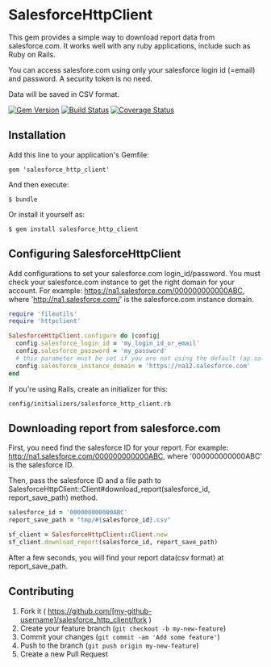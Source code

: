 # SalesforceHttpClient

This gem provides a simple way to download report data from salesforce.com.
It works well with any ruby applications, include such as Ruby on Rails.

You can access salesfore.com using only your salesforce login id (=email) and password. 
A security token is no need.

Data will be saved in CSV format.

[![Gem Version](https://badge.fury.io/rb/salesforce_http_client.svg)](http://badge.fury.io/rb/salesforce_http_client)
[![Build Status](https://travis-ci.org/apuruni/salesforce_http_client.svg?branch=master)](https://travis-ci.org/apuruni/salesforce_http_client)
[![Coverage Status](https://coveralls.io/repos/apuruni/salesforce_http_client/badge.svg?branch=master)](https://coveralls.io/r/apuruni/salesforce_http_client?branch=master)

## Installation

Add this line to your application's Gemfile:

    gem 'salesforce_http_client'

And then execute:

    $ bundle

Or install it yourself as:

    $ gem install salesforce_http_client

## Configuring SalesforceHttpClient

Add configurations to set your salesforce.com login_id/password.
You must check your salesforce.com instance to get the right domain for your account.
For example:  https://na1.salesforce.com/000000000000ABC, where 'http://na1.salesforce.com/' is the salesforce.com instance domain.

```ruby
require 'fileutils'
require 'httpclient'

SalesforceHttpClient.configure do |config|
  config.salesforce_login_id = 'my_login_id_or_email'
  config.salesforce_password = 'my_password'
  # this parameter must be set if you are not using the default (ap.salesforce.com) instance domain of this gem.
  config.salesforce_instance_domain = 'https://na12.salesforce.com'
end
```

If you're using Rails, create an initializer for this:

    config/initializers/salesforce_http_client.rb

## Downloading report from salesforce.com

First, you need find the salesforce ID for your report.
For example:  http://na1.salesforce.com/000000000000ABC, where '000000000000ABC' is the salesforce ID.

Then, pass the salesforce ID and a file path to  SalesforceHttpClient::Client#download_report(salesforce_id, report_save_path) method.

```ruby
salesforce_id = '000000000000ABC'
report_save_path = "tmp/#{salesforce_id}.csv"

sf_client = SalesforceHttpClient::Client.new
sf_client.download_report(salesforce_id, report_save_path)
```

After a few seconds, you will find your report data(csv format) at report_save_path.

## Contributing

1. Fork it ( https://github.com/[my-github-username]/salesforce_http_client/fork )
2. Create your feature branch (`git checkout -b my-new-feature`)
3. Commit your changes (`git commit -am 'Add some feature'`)
4. Push to the branch (`git push origin my-new-feature`)
5. Create a new Pull Request
